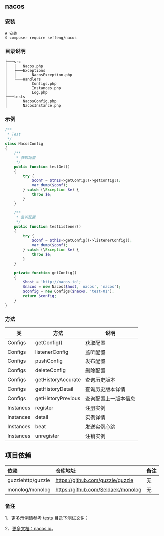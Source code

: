 ## nacos

### 安装

```shell
# 安装
$ composer require seffeng/nacos
```

### 目录说明

```
├───src
│   │   Nacos.php
│   ├───Exceptions
│   │       NacosException.php
│   └───Handlers
│           Configs.php
│           Instances.php
│           Log.php
├───tests
│       NacosConfig.php
│       NacosInstance.php
```

### 示例

```php
/**
 * Test
 */
class NacosConfig
{
    /**
     * 获取配置
     */
    public function testGet()
    {
        try {
            $conf = $this->getConfig()->getConfig();
            var_dump($conf);
        } catch (\Exception $e) {
            throw $e;
        }
    }

    /**
     * 监听配置
     */
    public function testListener()
    {
        try {
            $conf = $this->getConfig()->listenerConfig();
            var_dump($conf);
        } catch (\Exception $e) {
            throw $e;
        }
    }

    private function getConfig()
    {
        $host = 'http://nacos.io';
        $nacos = new Nacos($host, 'nacos', 'nacos');
        $config = new Configs($nacos, 'test-01');
        return $config;
    }
}
```

### 方法

| 类        | 方法           | 说明         |
| --------- | -------------- | ------------ |
| Configs   | getConfig()    | 获取配置     |
| Configs   | listenerConfig | 监听配置     |
| Configs   | pushConfig     | 发布配置     |
| Configs   | deleteConfig   | 删除配置     |
| Configs   | getHistoryAccurate | 查询历史版本     |
| Configs   | getHistoryDetail | 查询历史版本详情     |
| Configs   | getHistoryPrevious | 查询配置上一版本信息     |
| Instances | register       | 注册实例     |
| Instances | detail         | 实例详情     |
| Instances | beat           | 发送实例心跳 |
| Instances | unregister     | 注销实例 |

## 项目依赖

| 依赖              | 仓库地址                            | 备注 |
| :---------------- | :---------------------------------- | :--- |
| guzzlehttp/guzzle | https://github.com/guzzle/guzzle | 无   |
| monolog/monolog | https://github.com/Seldaek/monolog | 无   |

### 备注

1、更多示例请参考 tests 目录下测试文件；

2、[更多文档：nacos.io](https://nacos.io)。
